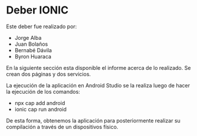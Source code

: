 # Deber IONIC

Este deber fue realizado por: 
  - Jorge Alba
  - Juan Bolaños
  - Bernabé Dávila
  - Byron Huaraca
	
En la siguiente sección esta disponible el informe acerca de lo realizado. Se crean dos páginas y dos servicios.


La ejecución de la aplicación en Android Studio se la realiza luego de hacer la ejecución de los comandos: 
  - npx cap add android
  - ionic cap run android  

De esta forma, obtenemos la aplicación para posteriormente realizar su compilación a través de un dispositivos físico.




